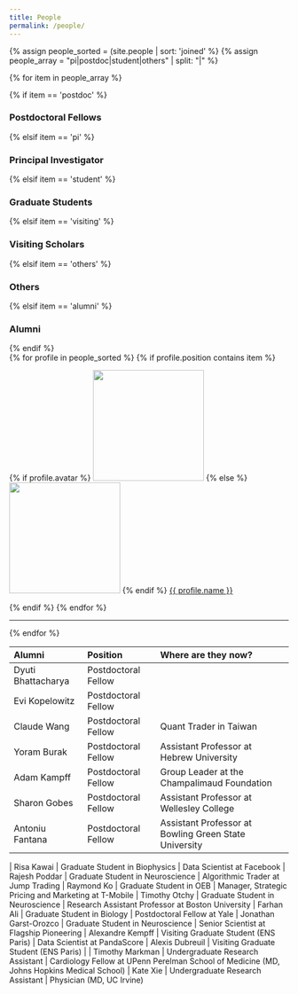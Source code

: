 ```yaml
---
title: People
permalink: /people/
---
```


{% assign people_sorted = (site.people | sort: 'joined' %}
{% assign people_array = "pi|postdoc|student|others" | split: "|" %}

{% for item in people_array %}

<div class="pos_header">
{% if item == 'postdoc' %}
<h3>Postdoctoral Fellows</h3>
 {% elsif item == 'pi' %}
<h3>Principal Investigator</h3>
 {% elsif item == 'student' %}
<h3>Graduate Students</h3>
 {% elsif item == 'visiting' %}
<h3>Visiting Scholars</h3>
 {% elsif item == 'others' %}
<h3>Others</h3>
 {% elsif item == 'alumni' %}
<h3>Alumni</h3>
{% endif %}
</div>

<div class="content list people">
  {% for profile in people_sorted %}
    {% if profile.position contains item %}
    <div class="list-item-people">
      <p class="list-post-title">
        {% if profile.avatar %}
        <a href="{{ site.baseurl }}{{ profile.url }}"><img width="200" src="{{site.baseurl}}/images/people/{{profile.avatar}}"></a>
        {% else %}
        <a href="{{ site.baseurl }}{{ profile.url }}"><img width="200" src="http://evansheline.com/wp-content/uploads/2011/02/facebook-Storm-Trooper.jpg"></a>
        {% endif %}
        <a class="name" href="{{ site.baseurl }}{{ profile.url }}">{{ profile.name }}</a>
      </p>
    </div>    
    {% endif %}
  {% endfor %}
</div>
<hr>
{% endfor %}


| Alumni | Position | Where are they now? |
| :------------- |:-------------| :-----------|
| Dyuti Bhattacharya | Postdoctoral Fellow | 
| Evi Kopelowitz | Postdoctoral Fellow | 
| Claude Wang | Postdoctoral Fellow | Quant Trader in Taiwan
| Yoram Burak | Postdoctoral Fellow | Assistant Professor at Hebrew University
| Adam Kampff| Postdoctoral Fellow | Group Leader at the Champalimaud Foundation
| Sharon Gobes | Postdoctoral Fellow | Assistant Professor at Wellesley College
| Antoniu Fantana | Postdoctoral Fellow | Assistant Professor at Bowling Green State University

| Risa Kawai | Graduate Student in Biophysics | Data Scientist at Facebook
| Rajesh Poddar | Graduate Student in Neuroscience | Algorithmic Trader at Jump Trading
| Raymond Ko | Graduate Student in OEB | Manager, Strategic Pricing and Marketing at T-Mobile
| Timothy Otchy | Graduate Student in Neuroscience | Research Assistant Professor at Boston University
| Farhan Ali | Graduate Student in Biology | Postdoctoral Fellow at Yale 
| Jonathan Garst-Orozco | Graduate Student in Neuroscience | Senior Scientist at Flagship Pioneering
| Alexandre Kempff | Visiting Graduate Student (ENS Paris) | Data Scientist at PandaScore
| Alexis Dubreuil | Visiting Graduate Student (ENS Paris) | 
| Timothy Markman | Undergraduate Research Assistant | Cardiology Fellow at UPenn Perelman School of Medicine (MD, Johns Hopkins Medical School)
| Kate Xie | Undergraduate Research Assistant | Physician (MD, UC Irvine)
